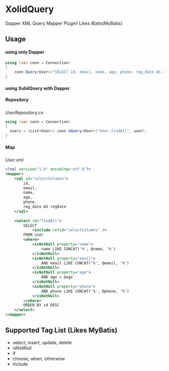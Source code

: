 # XolidQuery
Dapper XML Query Mapper Plugin! Likes iBatis(MyBatis)



## Usage

#### using only Dapper

```C#
using (var conn = Connection)
{
	conn.Query<User>("SELECT id, email, name, age, phone, reg_date AS regDate FROM user WHERE name LIKE CONCAT('%', @name, '%')", new {name = "Smith"});
}
```



#### using XolidQuery with Dapper

##### Repository

*UserRepository.cs*

```C#
using (var conn = Connection)
{
  users = (List<User>) conn.XQuery<User>("User.findAll", user);
}
```



##### Map

*User.xml*

```xml
<?xml version="1.0" encoding="utf-8"?>
<mapper>
    <sql id="selectColumns">
        id,
        email,
        name,
        age,        
        phone,
        reg_date AS regDate
    </sql>
    
    <select id="findAll">
        SELECT
            <include refid="selectColumns" />
        FROM user
        <where>
            <isNotNull property="name">
                name LIKE CONCAT('%', @name, '%')
            </isNotNull>
            <isNotNull property="email">
                AND email LIKE CONCAT('%', @email, '%')
            </isNotNull>
            <isNotNull property="age">
                AND age = @age
            </isNotNull>
            <isNotNull property="phone">
                AND phone LIKE CONCAT('%', @phone, '%')
            </isNotNull>
        </where>
        ORDER BY id DESC
    </select>
</mapper>
```



## Supported Tag List (Likes MyBatis)

- select, insert, update, delete
- isNotNull
- if
- choose, when, otherwise
- include

